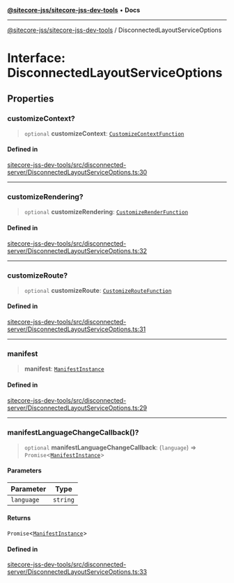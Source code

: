 [**@sitecore-jss/sitecore-jss-dev-tools**](../README.md) • **Docs**

***

[@sitecore-jss/sitecore-jss-dev-tools](../README.md) / DisconnectedLayoutServiceOptions

# Interface: DisconnectedLayoutServiceOptions

## Properties

### customizeContext?

> `optional` **customizeContext**: [`CustomizeContextFunction`](../type-aliases/CustomizeContextFunction.md)

#### Defined in

[sitecore-jss-dev-tools/src/disconnected-server/DisconnectedLayoutServiceOptions.ts:30](https://github.com/Sitecore/jss/blob/e846f486ba4fde6c8c1b45e6e57475c6839dad97/packages/sitecore-jss-dev-tools/src/disconnected-server/DisconnectedLayoutServiceOptions.ts#L30)

***

### customizeRendering?

> `optional` **customizeRendering**: [`CustomizeRenderFunction`](../type-aliases/CustomizeRenderFunction.md)

#### Defined in

[sitecore-jss-dev-tools/src/disconnected-server/DisconnectedLayoutServiceOptions.ts:32](https://github.com/Sitecore/jss/blob/e846f486ba4fde6c8c1b45e6e57475c6839dad97/packages/sitecore-jss-dev-tools/src/disconnected-server/DisconnectedLayoutServiceOptions.ts#L32)

***

### customizeRoute?

> `optional` **customizeRoute**: [`CustomizeRouteFunction`](../type-aliases/CustomizeRouteFunction.md)

#### Defined in

[sitecore-jss-dev-tools/src/disconnected-server/DisconnectedLayoutServiceOptions.ts:31](https://github.com/Sitecore/jss/blob/e846f486ba4fde6c8c1b45e6e57475c6839dad97/packages/sitecore-jss-dev-tools/src/disconnected-server/DisconnectedLayoutServiceOptions.ts#L31)

***

### manifest

> **manifest**: [`ManifestInstance`](ManifestInstance.md)

#### Defined in

[sitecore-jss-dev-tools/src/disconnected-server/DisconnectedLayoutServiceOptions.ts:29](https://github.com/Sitecore/jss/blob/e846f486ba4fde6c8c1b45e6e57475c6839dad97/packages/sitecore-jss-dev-tools/src/disconnected-server/DisconnectedLayoutServiceOptions.ts#L29)

***

### manifestLanguageChangeCallback()?

> `optional` **manifestLanguageChangeCallback**: (`language`) => `Promise`\<[`ManifestInstance`](ManifestInstance.md)\>

#### Parameters

| Parameter | Type |
| ------ | ------ |
| `language` | `string` |

#### Returns

`Promise`\<[`ManifestInstance`](ManifestInstance.md)\>

#### Defined in

[sitecore-jss-dev-tools/src/disconnected-server/DisconnectedLayoutServiceOptions.ts:33](https://github.com/Sitecore/jss/blob/e846f486ba4fde6c8c1b45e6e57475c6839dad97/packages/sitecore-jss-dev-tools/src/disconnected-server/DisconnectedLayoutServiceOptions.ts#L33)
